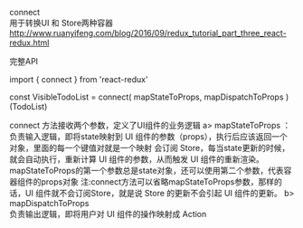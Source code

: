 connect   
用于转换UI 和 Store两种容器  
http://www.ruanyifeng.com/blog/2016/09/redux_tutorial_part_three_react-redux.html

完整API 

import { connect } from 'react-redux'

const VisibleTodoList = connect(
  mapStateToProps,
  mapDispatchToProps
)(TodoList)

connect 方法接收两个参数，定义了UI组件的业务逻辑
a> mapStateToProps ：
    负责输入逻辑，即将state映射到 UI 组件的参数（props），执行后应该返回一个对象，里面的每一个键值对就是一个映射
    会订阅 Store，每当state更新的时候，就会自动执行，重新计算 UI 组件的参数，从而触发 UI 组件的重新渲染。
    mapStateToProps的第一个参数总是state对象，还可以使用第二个参数，代表容器组件的props对象
    注:connect方法可以省略mapStateToProps参数，那样的话，UI 组件就不会订阅Store，就是说 Store 的更新不会引起 UI 组件的更新。
b> mapDispatchToProps  
    负责输出逻辑，即将用户对 UI 组件的操作映射成 Action


